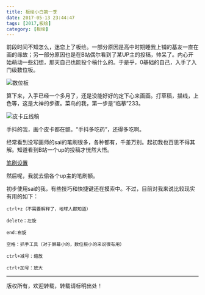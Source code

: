 ```yaml
---
title: 板绘小白第一季
date: 2017-05-13 23:44:47
tags: [2017,板绘]
category: [板绘]
---
```

前段时间不知怎么，迷恋上了板绘。一部分原因是高中时期睡我上铺的基友一直在画的缘故；另一部分原因也是在B站偶尔看到了某UP主的投稿，帅呆了。内心开始萌动一些幻想，那天自己也能投个稿什么的。于是乎，0基础的自己，入手了入门级数位板。

![数位板](http://of7369y0i.bkt.clouddn.com//2017/05/%E6%9D%82%E8%B0%88%E6%95%B0%E4%BD%8D%E6%9D%BF.jpg)

<!--more-->

算下来，入手已经一个多月了，还是没能好好的定下心来画画。打草稿，描线，上色等，这是大神的步骤。菜鸟的我，第一步是“临摹”233。

![皮卡丘线稿](http://of7369y0i.bkt.clouddn.com/pika.JPG)


手抖的我，画个皮卡都在颤。“手抖多吃药”，还得多吃啊。

经常看到没写画师的sai的笔刷很多，各种都有，千差万别。起初我也百思不得其解。知道看到B站一个up的投稿才恍然大悟。

[笔刷设置](http://www.bilibili.com/video/av4107310/?from=search&seid=6211610460636724098)

然后呢，我就去偷各个up主的笔刷额。

初步使用sai的我，有些技巧和快捷键还在摸索中。不过，目前对我来说比较现实有用的如下：

```
ctrl+z（不需要解释了，地球人都知道）

delete：左旋

end:右旋

空格：抓手工具（对于屏幕小的，数位板小的来说很有用）

ctrl+减号：缩放

ctrl+加号：放大

```
---
版权所有，欢迎转载，转载请标明出处！
